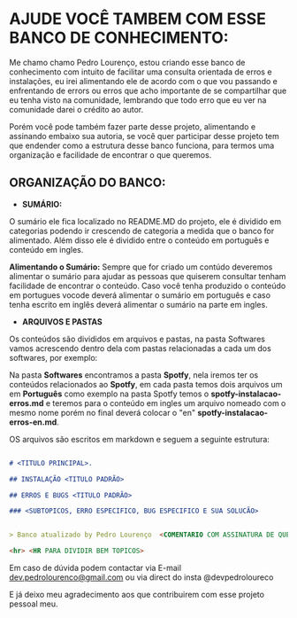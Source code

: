 # AJUDE VOCÊ TAMBEM COM ESSE BANCO DE CONHECIMENTO:

Me chamo chamo Pedro Lourenço, estou criando esse banco de conhecimento com intuito de facilitar uma consulta orientada de erros e instalações, eu irei alimentando ele de acordo com o que vou passando e enfrentando de errors ou erros que acho importante de se compartilhar que eu tenha visto na comunidade, lembrando que todo erro que eu ver na comunidade darei o crédito ao autor. 

Porém você pode também fazer parte desse projeto, alimentando e assinando embaixo sua autoria, se você quer participar desse projeto tem que endender como a estrutura desse banco funciona, para termos uma organização e facilidade de encontrar o que queremos. 

## ORGANIZAÇÃO DO BANCO:

 - **SUMÁRIO:** 
 
 O sumário ele fica localizado no README.MD do projeto, ele é dividido em categorias podendo ir crescendo de categoria a medida que o banco for alimentado. Além disso ele é dividido entre o conteúdo em português e conteúdo em ingles. 

 **Alimentando o Sumário:** Sempre que for criado um contúdo deveremos alimentar o sumário para ajudar as pessoas que quiserem consultar tenham facilidade de encontrar o conteúdo. Caso você tenha produzido o conteúdo em portugues vocode deverá alimentar o sumário em português e caso tenha escrito em inglês deverá alimentar o sumário na parte em ingles. 


 - **ARQUIVOS E PASTAS**

 Os conteúdos são divididos em arquivos e pastas, na pasta Softwares vamos acrescendo dentro dela com pastas relacionadas a cada um dos softwares, por exemplo:

 Na pasta **Softwares** encontramos a pasta **Spotfy**, nela iremos ter os conteúdos relacionados ao **Spotfy**, em cada pasta temos dois arquivos um em **Português** como exemplo na pasta Spotfy temos o **spotfy-instalacao-erros.md** e teremos para o conteúdo em ingles um arquivo nomeado com o mesmo nome porém no final deverá colocar o "en" **spotfy-instalacao-erros-en.md**. 

 OS arquivos são escritos em markdown e seguem a seguinte estrutura:

 ```markdown

 # <TITULO PRINCIPAL>.

## INSTALAÇÃO <TITULO PADRÃO>

## ERROS E BUGS <TITULO PADRÃO>

### <SUBTOPICOS, ERRO ESPECIFICO, BUG ESPECIFICO E SUA SOLUCÃO>


> Banco atualizado by Pedro Lourenço  <COMENTARIO COM ASSINATURA DE QUEM ESCREVEU O TOPICO>

<hr> <HR PARA DIVIDIR BEM TOPICOS>

 ```

 Em caso de dúvida podem contactar via E-mail dev.pedrolourenco@gmail.com ou via direct do insta @devpedroloureco

 E já deixo meu agradecimento aos que contribuirem com esse projeto pessoal meu.
